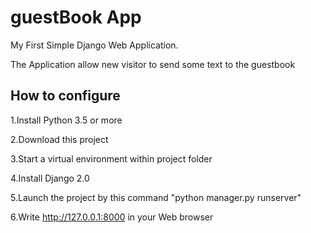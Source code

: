# guestBook App
My First Simple Django Web Application.

The Application allow new visitor to send some text to the guestbook

## How to configure
1.Install Python 3.5 or more

2.Download this project

3.Start a virtual environment within project folder

4.Install Django 2.0

5.Launch the project by this command "python manager.py runserver"

6.Write  http://127.0.0.1:8000 in your Web browser
